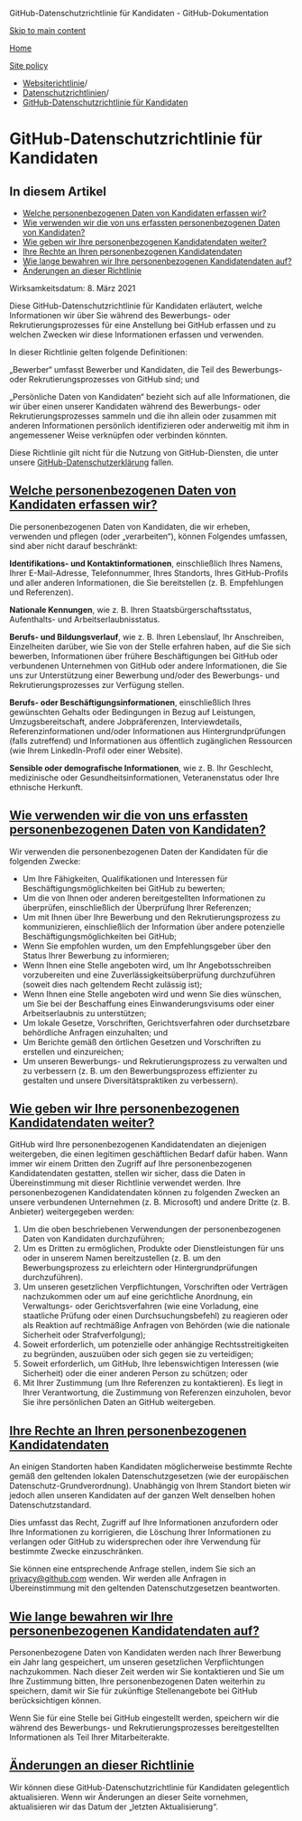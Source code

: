 GitHub-Datenschutzrichtlinie für Kandidaten - GitHub-Dokumentation

[Skip to main content](#main-content)

[Home](/de)

[Site policy](/de/site-policy)

* [Websiterichtlinie](/de/site-policy)/
* [Datenschutzrichtlinien](/de/site-policy/privacy-policies)/
* [GitHub-Datenschutzrichtlinie für Kandidaten](/de/site-policy/privacy-policies/github-candidate-privacy-policy)

GitHub-Datenschutzrichtlinie für Kandidaten
==========

In diesem Artikel
----------

* [Welche personenbezogenen Daten von Kandidaten erfassen wir?](#what-candidate-personal-information-do-we-collect)
* [Wie verwenden wir die von uns erfassten personenbezogenen Daten von Kandidaten?](#how-do-we-use-the-candidate-personal-information-we-collect)
* [Wie geben wir Ihre personenbezogenen Kandidatendaten weiter?](#how-do-we-share-your-candidate-personal-information)
* [Ihre Rechte an Ihren personenbezogenen Kandidatendaten](#your-rights-to-your-candidate-personal-information)
* [Wie lange bewahren wir Ihre personenbezogenen Kandidatendaten auf?](#how-long-do-we-retain-your-candidate-personal-information)
* [Änderungen an dieser Richtlinie](#changes-to-this-policy)

Wirksamkeitsdatum: 8. März 2021

Diese GitHub-Datenschutzrichtlinie für Kandidaten erläutert, welche Informationen wir über Sie während des Bewerbungs- oder Rekrutierungsprozesses für eine Anstellung bei GitHub erfassen und zu welchen Zwecken wir diese Informationen erfassen und verwenden.

In dieser Richtlinie gelten folgende Definitionen:

„Bewerber“ umfasst Bewerber und Kandidaten, die Teil des Bewerbungs- oder Rekrutierungsprozesses von GitHub sind; und

„Persönliche Daten von Kandidaten“ bezieht sich auf alle Informationen, die wir über einen unserer Kandidaten während des Bewerbungs- oder Rekrutierungsprozesses sammeln und die ihn allein oder zusammen mit anderen Informationen persönlich identifizieren oder anderweitig mit ihm in angemessener Weise verknüpfen oder verbinden könnten.

Diese Richtlinie gilt nicht für die Nutzung von GitHub-Diensten, die unter unsere [GitHub-Datenschutzerklärung](/de/site-policy/privacy-policies/github-privacy-statement) fallen.

[Welche personenbezogenen Daten von Kandidaten erfassen wir?](#what-candidate-personal-information-do-we-collect)
----------

Die personenbezogenen Daten von Kandidaten, die wir erheben, verwenden und pflegen (oder „verarbeiten“), können Folgendes umfassen, sind aber nicht darauf beschränkt:

**Identifikations- und Kontaktinformationen**, einschließlich Ihres Namens, Ihrer E-Mail-Adresse, Telefonnummer, Ihres Standorts, Ihres GitHub-Profils und aller anderen Informationen, die Sie bereitstellen (z. B. Empfehlungen und Referenzen).

**Nationale Kennungen**, wie z. B. Ihren Staatsbürgerschaftsstatus, Aufenthalts- und Arbeitserlaubnisstatus.

**Berufs- und Bildungsverlauf**, wie z. B. Ihren Lebenslauf, Ihr Anschreiben, Einzelheiten darüber, wie Sie von der Stelle erfahren haben, auf die Sie sich bewerben, Informationen über frühere Beschäftigungen bei GitHub oder verbundenen Unternehmen von GitHub oder andere Informationen, die Sie uns zur Unterstützung einer Bewerbung und/oder des Bewerbungs- und Rekrutierungsprozesses zur Verfügung stellen.

**Berufs- oder Beschäftigungsinformationen**, einschließlich Ihres gewünschten Gehalts oder Bedingungen in Bezug auf Leistungen, Umzugsbereitschaft, andere Jobpräferenzen, Interviewdetails, Referenzinformationen und/oder Informationen aus Hintergrundprüfungen (falls zutreffend) und Informationen aus öffentlich zugänglichen Ressourcen (wie Ihrem LinkedIn-Profil oder einer Website).

**Sensible oder demografische Informationen**, wie z. B. Ihr Geschlecht, medizinische oder Gesundheitsinformationen, Veteranenstatus oder Ihre ethnische Herkunft.

[Wie verwenden wir die von uns erfassten personenbezogenen Daten von Kandidaten?](#how-do-we-use-the-candidate-personal-information-we-collect)
----------

Wir verwenden die personenbezogenen Daten der Kandidaten für die folgenden Zwecke:

* Um Ihre Fähigkeiten, Qualifikationen und Interessen für Beschäftigungsmöglichkeiten bei GitHub zu bewerten;
* Um die von Ihnen oder anderen bereitgestellten Informationen zu überprüfen, einschließlich der Überprüfung Ihrer Referenzen;
* Um mit Ihnen über Ihre Bewerbung und den Rekrutierungsprozess zu kommunizieren, einschließlich der Information über andere potenzielle Beschäftigungsmöglichkeiten bei GitHub;
* Wenn Sie empfohlen wurden, um den Empfehlungsgeber über den Status Ihrer Bewerbung zu informieren;
* Wenn Ihnen eine Stelle angeboten wird, um Ihr Angebotsschreiben vorzubereiten und eine Zuverlässigkeitsüberprüfung durchzuführen (soweit dies nach geltendem Recht zulässig ist);
* Wenn Ihnen eine Stelle angeboten wird und wenn Sie dies wünschen, um Sie bei der Beschaffung eines Einwanderungsvisums oder einer Arbeitserlaubnis zu unterstützen;
* Um lokale Gesetze, Vorschriften, Gerichtsverfahren oder durchsetzbare behördliche Anfragen einzuhalten; und
* Um Berichte gemäß den örtlichen Gesetzen und Vorschriften zu erstellen und einzureichen;
* Um unseren Bewerbungs- und Rekrutierungsprozess zu verwalten und zu verbessern (z. B. um den Bewerbungsprozess effizienter zu gestalten und unsere Diversitätspraktiken zu verbessern).

[Wie geben wir Ihre personenbezogenen Kandidatendaten weiter?](#how-do-we-share-your-candidate-personal-information)
----------

GitHub wird Ihre personenbezogenen Kandidatendaten an diejenigen weitergeben, die einen legitimen geschäftlichen Bedarf dafür haben. Wann immer wir einem Dritten den Zugriff auf Ihre personenbezogenen Kandidatendaten gestatten, stellen wir sicher, dass die Daten in Übereinstimmung mit dieser Richtlinie verwendet werden. Ihre personenbezogenen Kandidatendaten können zu folgenden Zwecken an unsere verbundenen Unternehmen (z. B. Microsoft) und andere Dritte (z. B. Anbieter) weitergegeben werden:

1. Um die oben beschriebenen Verwendungen der personenbezogenen Daten von Kandidaten durchzuführen;
2. Um es Dritten zu ermöglichen, Produkte oder Dienstleistungen für uns oder in unserem Namen bereitzustellen (z. B. um den Bewerbungsprozess zu erleichtern oder Hintergrundprüfungen durchzuführen).
3. Um unseren gesetzlichen Verpflichtungen, Vorschriften oder Verträgen nachzukommen oder um auf eine gerichtliche Anordnung, ein Verwaltungs- oder Gerichtsverfahren (wie eine Vorladung, eine staatliche Prüfung oder einen Durchsuchungsbefehl) zu reagieren oder als Reaktion auf rechtmäßige Anfragen von Behörden (wie die nationale Sicherheit oder Strafverfolgung);
4. Soweit erforderlich, um potenzielle oder anhängige Rechtsstreitigkeiten zu begründen, auszuüben oder sich gegen sie zu verteidigen;
5. Soweit erforderlich, um GitHub, Ihre lebenswichtigen Interessen (wie Sicherheit) oder die einer anderen Person zu schützen; oder
6. Mit Ihrer Zustimmung (um Ihre Referenzen zu kontaktieren). Es liegt in Ihrer Verantwortung, die Zustimmung von Referenzen einzuholen, bevor Sie ihre persönlichen Daten an GitHub weitergeben.

[Ihre Rechte an Ihren personenbezogenen Kandidatendaten](#your-rights-to-your-candidate-personal-information)
----------

An einigen Standorten haben Kandidaten möglicherweise bestimmte Rechte gemäß den geltenden lokalen Datenschutzgesetzen (wie der europäischen Datenschutz-Grundverordnung). Unabhängig von Ihrem Standort bieten wir jedoch allen unseren Kandidaten auf der ganzen Welt denselben hohen Datenschutzstandard.

Dies umfasst das Recht, Zugriff auf Ihre Informationen anzufordern oder Ihre Informationen zu korrigieren, die Löschung Ihrer Informationen zu verlangen oder GitHub zu widersprechen oder ihre Verwendung für bestimmte Zwecke einzuschränken.

Sie können eine entsprechende Anfrage stellen, indem Sie sich an [privacy@github.com](mailto:privacy@github.com) wenden. Wir werden alle Anfragen in Übereinstimmung mit den geltenden Datenschutzgesetzen beantworten.

[Wie lange bewahren wir Ihre personenbezogenen Kandidatendaten auf?](#how-long-do-we-retain-your-candidate-personal-information)
----------

Personenbezogene Daten von Kandidaten werden nach Ihrer Bewerbung ein Jahr lang gespeichert, um unseren gesetzlichen Verpflichtungen nachzukommen. Nach dieser Zeit werden wir Sie kontaktieren und Sie um Ihre Zustimmung bitten, Ihre personenbezogenen Daten weiterhin zu speichern, damit wir Sie für zukünftige Stellenangebote bei GitHub berücksichtigen können.

Wenn Sie für eine Stelle bei GitHub eingestellt werden, speichern wir die während des Bewerbungs- und Rekrutierungsprozesses bereitgestellten Informationen als Teil Ihrer Mitarbeiterakte.

[Änderungen an dieser Richtlinie](#changes-to-this-policy)
----------

Wir können diese GitHub-Datenschutzrichtlinie für Kandidaten gelegentlich aktualisieren. Wenn wir Änderungen an dieser Seite vornehmen, aktualisieren wir das Datum der „letzten Aktualisierung“.
